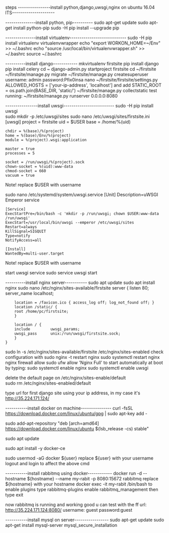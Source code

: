 steps
----------------install python,django,uwsgi,nginx on ubuntu 16.04 lTS---------------------

---------------install python, pip----------
sudo apt-get update
sudo apt-get install python-pip
sudo -H pip install --upgrade pip

---------------install virtualenv----------------------------
sudo -H pip install virtualenv virtualenvwrapper
echo "export WORKON_HOME=~/Env" >> ~/.bashrc
echo "source /usr/local/bin/virtualenvwrapper.sh" >> ~/.bashrc
source ~/.bashrc

----------install django------------
mkvirtualenv firstsite
pip install django
pip install celery
cd ~
django-admin.py startproject firstsite
cd ~/firstsite
~/firstsite/manage.py migrate
~/firstsite/manage.py createsuperuser
	username: admin
	password:Pfix0insa
nano ~/firstsite/firstsite/settings.py
	ALLOWED_HOSTS = ['your-ip-address', 'localhost'] and 
	add STATIC_ROOT = os.path.join(BASE_DIR, 'static/')
~/firstsite/manage.py collectstatic
test running:
	~/firstsite/manage.py runserver 0.0.0.0:8080

----------------install uwsgi-------------------------
sudo -H pip install uwsgi	
sudo mkdir -p /etc/uwsgi/sites
sudo nano /etc/uwsgi/sites/firstsite.ini
	[uwsgi]
	project = firstsite
	uid = $USER
	base = /home/%(uid)

	chdir = %(base)/%(project)
	home = %(base)/Env/%(project)
	module = %(project).wsgi:application

	master = true
	processes = 5

	socket = /run/uwsgi/%(project).sock
	chown-socket = %(uid):www-data
	chmod-socket = 660
	vacuum = true

 Note! replace $USER with username

sudo nano /etc/systemd/system/uwsgi.service
	[Unit]
	Description=uWSGI Emperor service

	[Service]
	ExecStartPre=/bin/bash -c 'mkdir -p /run/uwsgi; chown $USER:www-data /run/uwsgi'
	ExecStart=/usr/local/bin/uwsgi --emperor /etc/uwsgi/sites
	Restart=always
	KillSignal=SIGQUIT
	Type=notify
	NotifyAccess=all

	[Install]
	WantedBy=multi-user.target
 Note! replace $USER with username

start uwsgi service 
	sudo service uwsgi start


----------install nginx server-----------
sudo apt update
sudo apt install nginx
sudo nano /etc/nginx/sites-available/firstsite
	server {
	    listen 80;
	    server_name localhost;

	    location = /favicon.ico { access_log off; log_not_found off; }
	    location /static/ {
		root /home/pc/firstsite;
	    }

	    location / {
		include         uwsgi_params;
		uwsgi_pass      unix:/run/uwsgi/firstsite.sock;
	    }
	}
sudo ln -s /etc/nginx/sites-available/firstsite /etc/nginx/sites-enabled
check configuration with
	sudo nginx -t
restart nginx
	sudo systemctl restart nginx
nginx firewall allow 
	sudo ufw allow 'Nginx Full'
to start automatically at boot by typing:
	sudo systemctl enable nginx
	sudo systemctl enable uwsgi

delete the default page on /etc/nginx/sites-enable/default		
	sudo rm /etc/nginx/sites-enabled/default

type url for first django site using your ip address, in my case it's 
	http://35.224.171.124/

-----------install docker on machine---------------
curl -fsSL https://download.docker.com/linux/ubuntu/gpg | sudo apt-key add -

sudo add-apt-repository "deb [arch=amd64] https://download.docker.com/linux/ubuntu $(lsb_release -cs) stable"

sudo apt update

sudo apt install -y docker-ce

sudo usermod -aG docker ${user}
	replace ${user} with your username
logout and login to affect the above cmd

-----------install rabbitmq using docker------------
docker run -d --hostname ${hostname} --name my-rabit -p 8080:15672 rabbitmq
	replace ${hostname} with your hostname
docker exec -it my-rabit /bin/bash
   to enable plugins type
	rabbitmq-plugins enable rabbitmq_management
   then type exit

now rabbitmq is running and working good u can test with the ff url:
	http://35.224.171.124:8080/
	username: guest
	password:guest

-----------install mysql on server-----------------
sudo apt-get update
sudo apt-get install mysql-server
mysql_secure_installation
